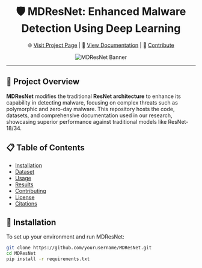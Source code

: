 <div align="center">

# 🛡️ MDResNet: Enhanced Malware Detection Using Deep Learning

🌐 [Visit Project Page](#) | 📄 [View Documentation](#) | 🔄 [Contribute](#contributing)

![MDResNet Banner](link-to-banner-image)

</div>

---

## 📑 Project Overview

**MDResNet** modifies the traditional **ResNet architecture** to enhance its capability in detecting malware, focusing on complex threats such as polymorphic and zero-day malware. This repository hosts the code, datasets, and comprehensive documentation used in our research, showcasing superior performance against traditional models like ResNet-18/34.

## 📋 Table of Contents

- [Installation](#installation)
- [Dataset](#dataset)
- [Usage](#usage)
- [Results](#results)
- [Contributing](#contributing)
- [License](#license)
- [Citations](#citations)

## 💽 Installation

To set up your environment and run MDResNet:

```bash
git clone https://github.com/yourusername/MDResNet.git
cd MDResNet
pip install -r requirements.txt
